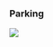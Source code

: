 ### Parking

<a class="gallery-link" href="/img/Shantikunj/shantikunj-truck-1.JPG" data-toggle="lightbox" data-gallery="shantikunj-parking">
    <img src="/img/Shantikunj/shantikunj-truck-1.JPG" class="img-fluid">
</a>
<div data-toggle="lightbox" data-gallery="shantikunj-parking" data-remote="/img/Shantikunj/shantikunj-truck-2.JPG"></div>
<div data-toggle="lightbox" data-gallery="shantikunj-parking" data-remote="/img/Shantikunj/shantikunj-truck-3.JPG"></div>
<div data-toggle="lightbox" data-gallery="shantikunj-parking" data-remote="/img/Shantikunj/shantikunj-truck-4.JPG"></div>
<div data-toggle="lightbox" data-gallery="shantikunj-parking" data-remote="/img/Shantikunj/shantikunj-truck-5.JPG"></div>
